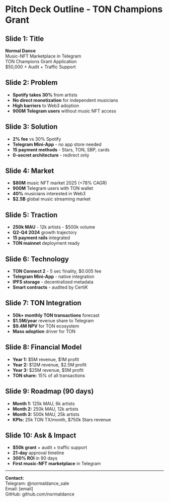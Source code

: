 # Pitch Deck Outline - TON Champions Grant

## Slide 1: Title
**Normal Dance**  
Music-NFT Marketplace in Telegram  
TON Champions Grant Application  
$50,000 + Audit + Traffic Support

## Slide 2: Problem
- **Spotify takes 30%** from artists
- **No direct monetization** for independent musicians
- **High barriers** to Web3 adoption
- **900M Telegram users** without music NFT access

## Slide 3: Solution
- **2% fee** vs 30% Spotify
- **Telegram Mini-App** - no app store needed
- **15 payment methods** - Stars, TON, SBP, cards
- **0-secret architecture** - redirect only

## Slide 4: Market
- **$80M** music NFT market 2025 (+78% CAGR)
- **900M** Telegram users with TON wallet
- **40%** musicians interested in Web3
- **$2.5B** global music streaming market

## Slide 5: Traction
- **250k MAU** - 12k artists - $500k volume
- **Q2-Q4 2024** growth trajectory
- **15 payment rails** integrated
- **TON mainnet** deployment ready

## Slide 6: Technology
- **TON Connect 2** - 5 sec finality, $0.005 fee
- **Telegram Mini-App** - native integration
- **IPFS storage** - decentralized metadata
- **Smart contracts** - audited by CertiK

## Slide 7: TON Integration
- **50k+ monthly TON transactions** forecast
- **$1.5M/year** revenue share to Telegram
- **$9.4M NPV** for TON ecosystem
- **Mass adoption** driver for TON

## Slide 8: Financial Model
- **Year 1:** $5M revenue, $1M profit
- **Year 2:** $12M revenue, $2.5M profit
- **Year 3:** $25M revenue, $5M profit
- **TON share:** 15% of all transactions

## Slide 9: Roadmap (90 days)
- **Month 1:** 125k MAU, 6k artists
- **Month 2:** 250k MAU, 12k artists
- **Month 3:** 500k MAU, 25k artists
- **KPIs:** 25k TON TX/month, $750k Stars revenue

## Slide 10: Ask & Impact
- **$50k grant** + audit + traffic support
- **21-day** approval timeline
- **300% ROI** in 90 days
- **First music-NFT marketplace** in Telegram

---

**Contact:**  
Telegram: @normaldance_sale  
Email: [email]  
GitHub: github.com/normaldance
